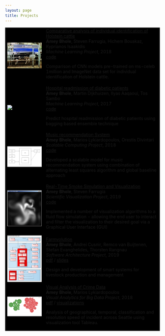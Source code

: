```yaml
---
layout: page
title: Projects
---
```


<table width="100%" align="center" border="0" cellspacing="0" cellpadding="0" bgcolor="#000000">
 <tr>
            <td>
                <img src='https://raw.githubusercontent.com/ameybhole/ameybhole.github.io/master/assets/img/ml_project.png' width="100%">
            </td>
            <td valign="middle" width="75%">
              <a href="https://github.com/ameybhole/CAIIHC">
                <papertitle>Comparative analysis of individual identification of Holstein cattle</papertitle>
              </a>
              <br>
              <strong>Amey Bhole</strong>,
              <a>Steven Farrugia</a>,
              <a>Hichem Bouakaz</a>,
              <a>Kyprianos Isaakidis</a>
              <br>
              <em>Machine Learning Project</em>, 2018         
              <br>
              <a href="https://github.com/ameybhole/CAIIHC">code</a>
              <p>Comparison of CNN models pre-trained on ms-celeb 1million and ImageNet data set for individual identification of Holstein cattle.</p>
            </td>
</tr>
  <tr>
            <td>
                <img src='https://cdn.inblog.in/user/uploads/FInGVjDaCqSMxr1SobnLqxATOTSOz2.png' width="100%">
            </td>
            <td valign="middle" width="75%">
              <a href="https://github.com/ameybhole/Predicting-hospital-readmission">
                <papertitle>Hospital readmission of diabetic patients</papertitle>
              </a>
              <br>
              <strong>Amey Bhole</strong>,
              <a>Martin Dijkhuizen</a>,
              <a>Ilyas Aaqaoui</a>,
              <a>Tos Sambo</a>
              <br>
              <em>Machine Learning Project</em>, 2017         
              <br>
              <a href="https://github.com/ameybhole/Predicting-hospital-readmission">code</a>
              <p>Predict hospital readmission of diabetic patients using bagging based ensemble technique</p>
            </td>
</tr>
   <tr>
            <td>
                <img src='https://raw.githubusercontent.com/ameybhole/ameybhole.github.io/master/assets/img/ScalableComputing.png' width="100%">
            </td>
            <td valign="middle" width="75%">
              <a href="https://github.com/ameybhole/Music-recommendation-system">
                <papertitle>Music recommendation System</papertitle>
              </a>
              <br>
              <strong>Amey Bhole</strong>,
              <a>Marios Lykiardopoulos</a>,
              <a>Orestis Divintari</a>
              <br>
              <em>Scalable Computing Project</em>, 2018         
              <br>
              <a href="https://github.com/ameybhole/Predicting-hospital-readmission">code</a>
              <p>Developed a scalable model for music recommendation system using combination of alternating least squares algorithm and global baseline approach</p>
            </td>
</tr>
    <tr>
            <td>
                <img src='https://raw.githubusercontent.com/ameybhole/ameybhole.github.io/master/assets/img/image002.jpg' width="100%">
            </td>
            <td valign="middle" width="75%">
              <a href="https://github.com/ameybhole/Scientific_Visualization">
                <papertitle>Real-Time Smoke Simulation and Visualization</papertitle>
              </a>
              <br>
              <strong>Amey Bhole</strong>,
              <a>Steven Farrugia</a>
              <br>
              <em>Scientific Visualization Project</em>, 2019         
              <br>
              <a href="https://github.com/ameybhole/Scientific_Visualization">code</a>
              <p>Implemented a number of visualization algorithms to a fluid flow simulation - allowing the end user to interact and filter the visualization to their desired goal via a Graphical User Interface (GUI)</p>
            </td>
</tr>
     <tr>
            <td>
                <img src='https://raw.githubusercontent.com/ameybhole/ameybhole.github.io/master/assets/img/farmolution-high-level-design-solution.png' width="100%">
            </td>
            <td valign="middle" width="75%">
              <a href="https://github.com/ameybhole/ameybhole.github.io/blob/master/docs/Software_Architecture___SmartFarming.pdf">
                <papertitle>Farmvolution</papertitle>
              </a>
              <br>
              <strong>Amey Bhole</strong>,
              <a>Andrei Cusnir</a>,
              <a>Remco van Buijtenen</a>,
              <a>Stefan Evanghelides</a>,
              <a>Thorsten Rangnau</a>
              <br>
              <em>Software Architecture Project</em>, 2019         
              <br>
              <a href="https://github.com/ameybhole/ameybhole.github.io/blob/master/docs/Software_Architecture___SmartFarming.pdf">pdf</a> /
              <a href="https://github.com/ameybhole/ameybhole.github.io/blob/master/docs/Software_Architecture___Presentation_2.pdf">slides</a>
              <p>Design and development of smart systems for livestock production and management</p>
            </td>
</tr>
      <tr>
            <td>
                <img src='https://raw.githubusercontent.com/ameybhole/ameybhole.github.io/master/assets/img/Q4-12.png' width="100%">
            </td>
            <td valign="middle" width="75%">
              <a href="https://github.com/ameybhole/ameybhole.github.io/blob/master/docs/Practical_Report___Visual_Analytics_for_Big_Data.pdf">
                <papertitle>Visual Analysis of Crime Data</papertitle>
              </a>
              <br>
              <strong>Amey Bhole</strong>,
              <a>Marios Lykiardopoulos</a>
              <br>
              <em>Visual Analytics for Big Data Project</em>, 2018         
              <br>
              <a href="https://github.com/ameybhole/ameybhole.github.io/blob/master/docs/Practical_Report___Visual_Analytics_for_Big_Data.pdf">pdf</a> /
              <a href="https://public.tableau.com/app/profile/amey.bhole">visualizations</a>
              <p>Analysis of geographical, temporal, classification and resolution speed of incident across Seattle using visualization tool Tableau.</p>
            </td>
</tr>
</table>

